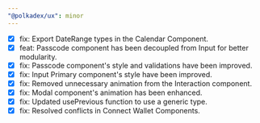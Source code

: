 ```yaml
---
"@polkadex/ux": minor
---
```


- [x] fix: Export DateRange types in the Calendar Component.
- [x] feat: Passcode component has been decoupled from Input for better modularity.
- [x] fix: Passcode component's style and validations have been improved.
- [x] fix: Input Primary component's style have been improved.
- [x] fix: Removed unnecessary animation from the Interaction component.
- [x] fix: Modal component's animation has been enhanced.
- [x] fix: Updated usePrevious function to use a generic type.
- [x] fix: Resolved conflicts in Connect Wallet Components.
